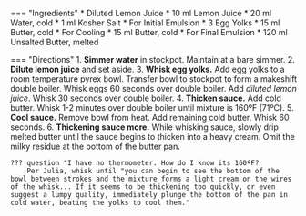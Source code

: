 === "Ingredients"
    * Diluted Lemon Juice
        * 10 ml Lemon Juice
        * 20 ml Water, cold
        * 1 ml Kosher Salt
    * For Initial Emulsion
        * 3 Egg Yolks
        * 15 ml Butter, cold
    * For Cooling
        * 15 ml Butter, cold
    * For Final Emulsion
        * 120 ml Unsalted Butter, melted

=== "Directions"
    1. **Simmer water** in stockpot. Maintain at a bare simmer.
    2. **Dilute lemon juice** and set aside.
    3. **Whisk egg yolks.** Add egg yolks to a room temperature pyrex bowl. Transfer bowl to stockpot to form a makeshift double boiler. Whisk eggs 60 seconds over double boiler. Add *diluted lemon juice*. Whisk 30 seconds over double boiler.
    4. **Thicken sauce.** Add cold butter. Whisk 1-2 minutes over double boiler until mixture is 160ºF (71ºC).
    5. **Cool sauce.** Remove bowl from heat. Add remaining cold butter. Whisk 60 seconds.
    6. **Thickening sauce more.** While whisking sauce, slowly drip melted butter until the sauce begins to thicken into a heavy cream. Omit the milky residue at the bottom of the butter pan.

    ??? question "I have no thermometer. How do I know its 160ºF?
        Per Julia, whisk until "you can begin to see the bottom of the bowl between strokes and the mixture forms a light cream on the wires of the whisk... If it seems to be thickening too quickly, or even suggest a lumpy quality, immediately plunge the bottom of the pan in cold water, beating the yolks to cool them."

[^1]: {{ cite.child_french_cooking }}
